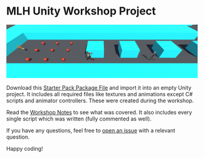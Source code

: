 # MLH Unity Workshop Project

![](/Notes/img/screenshot.png)

Download this [Starter Pack Package File](/Notes/MLH%20Starter%20Pack.unitypackage) and import it into an empty Unity project. It includes all required files like textures and animations except C# scripts and animator controllers. These were created during the workshop.

Read the [Workshop Notes](/Notes/MLH%20Local%20Hack%20Day%20December%202017%20-%20Unity%20Workshop%20Notes.pdf) to see what was covered. It also includes every single script which was written (fully commented as well).

If you have any questions, feel free to [open an issue](../../issues/new) with a relevant question.

Happy coding!
